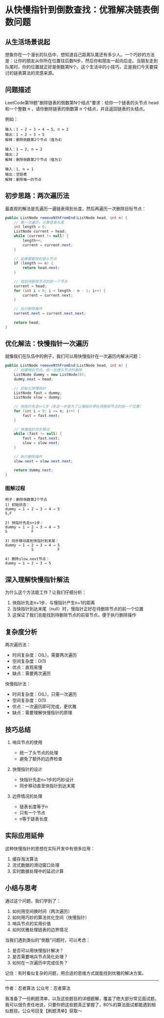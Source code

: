 # 从快慢指针到倒数查找：优雅解决链表倒数问题
## 从生活场景说起
想象你在一个漫长的队伍中，想知道自己距离队尾还有多少人。一个巧妙的方法是：让你的朋友从你所在位置往后数N步，然后你和朋友一起向后走。当朋友走到队尾时，你的位置就正好是倒数第N个。这个生活中的小技巧，正是我们今天要探讨的链表算法的灵感来源。

## 问题描述
LeetCode第19题"删除链表的倒数第N个结点"要求：给你一个链表的头节点 head 和一个整数 n ，请你删除链表的倒数第 n 个结点，并且返回链表的头结点。

例如：
```
输入：1 → 2 → 3 → 4 → 5, n = 2 
输出：1 → 2 → 3 → 5
解释：删除倒数第2个节点（值为4）

输入：1 → 2, n = 2
输出：2
解释：删除倒数第2个节点（值为1）

输入：1, n = 1
输出：空链表
解释：删除唯一的节点
```

## 初步思路：两次遍历法
最直观的解法是先遍历一遍链表得到长度，然后再遍历一次删除目标节点：

```java
public ListNode removeNthFromEnd(ListNode head, int n) {
    // 第一次遍历，计算链表长度
    int length = 0;
    ListNode current = head;
    while (current != null) {
        length++;
        current = current.next;
    }
    
    // 如果要删除的是头节点
    if (length == n) {
        return head.next;
    }
    
    // 找到待删除节点的前一个节点
    current = head;
    for (int i = 0; i < length - n - 1; i++) {
        current = current.next;
    }
    
    // 执行删除操作
    current.next = current.next.next;
    
    return head;
}
```

## 优化解法：快慢指针一次遍历
就像我们在队伍中的例子，我们可以用快慢指针在一次遍历内解决问题：

```java
public ListNode removeNthFromEnd(ListNode head, int n) {
    // 创建哨兵节点，统一处理头节点的删除
    ListNode dummy = new ListNode(0);
    dummy.next = head;
    
    // 初始化快慢指针
    ListNode fast = dummy;
    ListNode slow = dummy;
    
    // 快指针先走n+1步（多走一步是为了让慢指针停在待删除节点的前一个位置）
    for (int i = 0; i <= n; i++) {
        fast = fast.next;
    }
    
    // 快慢指针同步移动
    while (fast != null) {
        fast = fast.next;
        slow = slow.next;
    }
    
    // 执行删除操作
    slow.next = slow.next.next;
    
    return dummy.next;
}
```

### 图解过程
```
例子：删除倒数第2个节点
1) 初始状态：
dummy → 1 → 2 → 3 → 4 → 5
S,F

2) 快指针先走n+1步：
dummy → 1 → 2 → 3 → 4 → 5
S           F

3) 同步移动直到快指针到末尾：
dummy → 1 → 2 → 3 → 4 → 5
            S           F

4) 删除slow.next节点：
dummy → 1 → 2 → 3 → 5
```

## 深入理解快慢指针解法
为什么这个方法能工作？让我们仔细分析：
1. 快指针先走n+1步，与慢指针产生n+1的距离
2. 当快指针到达末尾（null）时，慢指针正好在待删除节点的前一个位置
3. 这保证了我们总能找到待删除节点的前驱节点，便于执行删除操作

## 复杂度分析
两次遍历法：
- 时间复杂度：O(L)，需要两次遍历
- 空间复杂度：O(1)
- 优点：直观易懂
- 缺点：需要两次遍历

快慢指针法：
- 时间复杂度：O(L)，只需一次遍历
- 空间复杂度：O(1)
- 优点：一次遍历即可完成，更优雅
- 缺点：需要理解快慢指针的原理

## 技巧总结
1. 哨兵节点的使用
   - 统一了头节点的处理
   - 避免了额外的边界检查

2. 快慢指针的设计
   - 快指针先走n+1步的巧妙设计
   - 同步移动直至快指针到达末尾

3. 边界情况的处理
   - 链表长度等于n
   - 只有一个节点
   - n等于链表长度

## 实际应用延伸
这种快慢指针的思想在实际开发中有很多应用：
1. 缓存淘汰算法
2. 流式数据的滑动窗口处理
3. 实时数据处理中的延迟计算

## 小结与思考
通过这个问题，我们学到了：
1. 如何用空间换时间（两次遍历）
2. 如何用巧妙的算法优化空间（快慢指针）
3. 哨兵节点的实用价值
4. 如何优雅处理链表的边界情况

当我们遇到类似的"倒数"问题时，可以考虑：
1. 是否可以用快慢指针解决？
2. 是否需要哨兵节点简化处理？
3. 如何在一次遍历中完成任务？

记住：有时看似复杂的问题，用合适的思维方式就能找到优雅的解决方案。

---
作者：忍者算法
公众号：忍者算法

我准备了一份刷题清单，以及这些题目的详细题解，覆盖了绝大部分常见面试题。我可以很负责任地说，只要你把这些题真正掌握了，80%的算法面试都能遇到相似题目。公众号回复【刷题清单】获取～